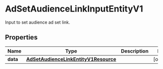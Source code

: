 

# AdSetAudienceLinkInputEntityV1

Input to set audience ad set link.

## Properties

Name | Type | Description | Notes
------------ | ------------- | ------------- | -------------
**data** | [**AdSetAudienceLinkEntityV1Resource**](AdSetAudienceLinkEntityV1Resource.md) |  |  [optional]



